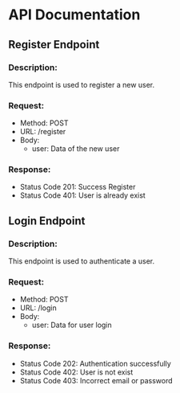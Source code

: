 # API Documentation

## Register Endpoint
### Description:
This endpoint is used to register a new user.

### Request:
- Method: POST
- URL: /register
- Body:
  - user: Data of the new user

### Response:
- Status Code 201: Success Register
- Status Code 401: User is already exist

## Login Endpoint
### Description:
This endpoint is used to authenticate a user.

### Request:
- Method: POST
- URL: /login
- Body:
  - user: Data for user login

### Response:
- Status Code 202: Authentication successfully
- Status Code 402: User is not exist
- Status Code 403: Incorrect email or password